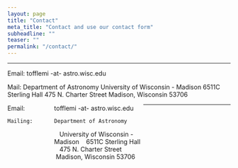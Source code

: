 ```yaml
---
layout: page
title: "Contact"
meta_title: "Contact and use our contact form"
subheadline: ""
teaser: ""
permalink: "/contact/"
---
```

<hr>

Email: tofflemi -at- astro.wisc.edu

Mail: Department of Astronomy
      University of Wisconsin - Madison
      6511C Sterling Hall 
      475 N. Charter Street 
      Madison, Wisconsin 53706 

<div style='float:left; width:15%'>
    Email:
    
    Mailing:
</div>

<div style='float:left; width:40%; margin-left:30px'>
    tofflemi -at- astro.wisc.edu
    
    Department of Astronomy
    University of Wisconsin - Madison
    6511C Sterling Hall 
    475 N. Charter Street 
    Madison, Wisconsin 53706 
</div>

<hr>
